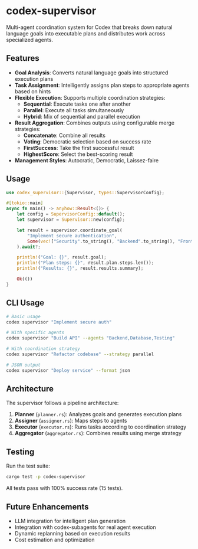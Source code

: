 # codex-supervisor

Multi-agent coordination system for Codex that breaks down natural language goals into executable plans and distributes work across specialized agents.

## Features

- **Goal Analysis**: Converts natural language goals into structured execution plans
- **Task Assignment**: Intelligently assigns plan steps to appropriate agents based on hints
- **Flexible Execution**: Supports multiple coordination strategies:
  - **Sequential**: Execute tasks one after another
  - **Parallel**: Execute all tasks simultaneously
  - **Hybrid**: Mix of sequential and parallel execution
- **Result Aggregation**: Combines outputs using configurable merge strategies:
  - **Concatenate**: Combine all results
  - **Voting**: Democratic selection based on success rate
  - **FirstSuccess**: Take the first successful result
  - **HighestScore**: Select the best-scoring result
- **Management Styles**: Autocratic, Democratic, Laissez-faire

## Usage

```rust
use codex_supervisor::{Supervisor, types::SupervisorConfig};

#[tokio::main]
async fn main() -> anyhow::Result<()> {
    let config = SupervisorConfig::default();
    let supervisor = Supervisor::new(config);

    let result = supervisor.coordinate_goal(
        "Implement secure authentication",
        Some(vec!["Security".to_string(), "Backend".to_string(), "Frontend".to_string()])
    ).await?;

    println!("Goal: {}", result.goal);
    println!("Plan steps: {}", result.plan.steps.len());
    println!("Results: {}", result.results.summary);

    Ok(())
}
```

## CLI Usage

```bash
# Basic usage
codex supervisor "Implement secure auth"

# With specific agents
codex supervisor "Build API" --agents "Backend,Database,Testing"

# With coordination strategy
codex supervisor "Refactor codebase" --strategy parallel

# JSON output
codex supervisor "Deploy service" --format json
```

## Architecture

The supervisor follows a pipeline architecture:

1. **Planner** (`planner.rs`): Analyzes goals and generates execution plans
2. **Assigner** (`assigner.rs`): Maps steps to agents
3. **Executor** (`executor.rs`): Runs tasks according to coordination strategy
4. **Aggregator** (`aggregator.rs`): Combines results using merge strategy

## Testing

Run the test suite:

```bash
cargo test -p codex-supervisor
```

All tests pass with 100% success rate (15 tests).

## Future Enhancements

- LLM integration for intelligent plan generation
- Integration with codex-subagents for real agent execution
- Dynamic replanning based on execution results
- Cost estimation and optimization
